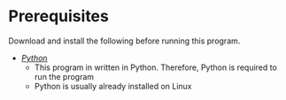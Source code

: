 # Prerequisites

Download and install the following before running this program.

- [_Python_](https://www.python.org/)
    - This program in written in Python. Therefore, Python is required to run the program
    - Python is usually already installed on Linux
